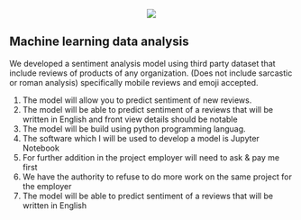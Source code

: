 <p align="center"><img src="https://www.iwextech.com/wp-content/uploads/elementor/thumbs/logo-opoihsv8rted7y8urcq736haofkpw1qfe1ios2iezs.png"></p>

## Machine learning data analysis 

We developed a sentiment analysis model using third party dataset that include reviews of products of any organization. (Does not include sarcastic or roman analysis) specifically mobile reviews and emoji accepted.

1. The model will allow you to predict sentiment of new reviews.
2. The model will be able to predict sentiment of a reviews that will be written in English and front view details should be notable
3. The model will be build using python programming languag.
4. The software which I will be used to develop a model is Jupyter Notebook
5. For further addition in the project employer will need to ask & pay me first
6. We have the authority to refuse to do more work on the same project for the employer
7. The model will be able to predict sentiment of a reviews that will be written in English
